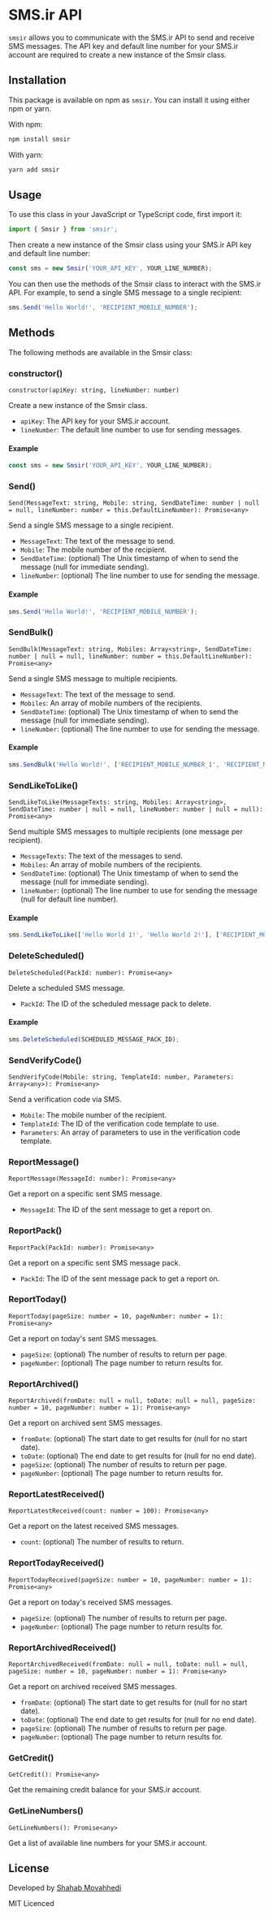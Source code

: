 # SMS.ir API

`smsir` allows you to communicate with the SMS.ir API to send and receive SMS messages. The API key and default line number for your SMS.ir account are required to create a new instance of the Smsir class.

## Installation

This package is available on npm as `smsir`. You can install it using either npm or yarn.

With npm:

```bash
npm install smsir
```

With yarn:

```bash
yarn add smsir
```

## Usage

To use this class in your JavaScript or TypeScript code, first import it:

```javascript
import { Smsir } from 'smsir';
```

Then create a new instance of the Smsir class using your SMS.ir API key and default line number:

```javascript
const sms = new Smsir('YOUR_API_KEY', YOUR_LINE_NUMBER);
```

You can then use the methods of the Smsir class to interact with the SMS.ir API. For example, to send a single SMS message to a single recipient:

```javascript
sms.Send('Hello World!', 'RECIPIENT_MOBILE_NUMBER');
```

## Methods

The following methods are available in the Smsir class:

### constructor()
`constructor(apiKey: string, lineNumber: number)`

Create a new instance of the Smsir class.

- `apiKey`: The API key for your SMS.ir account.
- `lineNumber`: The default line number to use for sending messages.

#### Example
```js
const sms = new Smsir('YOUR_API_KEY', YOUR_LINE_NUMBER);
```

### Send()
`Send(MessageText: string, Mobile: string, SendDateTime: number | null = null, lineNumber: number = this.DefaultLineNumber): Promise<any>`

Send a single SMS message to a single recipient.

- `MessageText`: The text of the message to send.
- `Mobile`: The mobile number of the recipient.
- `SendDateTime`: (optional) The Unix timestamp of when to send the message (null for immediate sending).
- `lineNumber`: (optional) The line number to use for sending the message.

#### Example
```js
sms.Send('Hello World!', 'RECIPIENT_MOBILE_NUMBER');
```

### SendBulk()
`SendBulk(MessageText: string, Mobiles: Array<string>, SendDateTime: number | null = null, lineNumber: number = this.DefaultLineNumber): Promise<any>`

Send a single SMS message to multiple recipients.

- `MessageText`: The text of the message to send.
- `Mobiles`: An array of mobile numbers of the recipients.
- `SendDateTime`: (optional) The Unix timestamp of when to send the message (null for immediate sending).
- `lineNumber`: (optional) The line number to use for sending the message.

#### Example
```javascript
sms.SendBulk('Hello World!', ['RECIPIENT_MOBILE_NUMBER_1', 'RECIPIENT_MOBILE_NUMBER_2']);
```

### SendLikeToLike()
`SendLikeToLike(MessageTexts: string, Mobiles: Array<string>, SendDateTime: number | null = null, lineNumber: number | null = null): Promise<any>`

Send multiple SMS messages to multiple recipients (one message per recipient).

- `MessageTexts`: The text of the messages to send.
- `Mobiles`: An array of mobile numbers of the recipients.
- `SendDateTime`: (optional) The Unix timestamp of when to send the message (null for immediate sending).
- `lineNumber`: (optional) The line number to use for sending the message (null for default line number).

#### Example
```js
sms.SendLikeToLike(['Hello World 1!', 'Hello World 2!'], ['RECIPIENT_MOBILE_NUMBER_1', 'RECIPIENT_MOBILE_NUMBER_2']);
```

### DeleteScheduled()
`DeleteScheduled(PackId: number): Promise<any>`

Delete a scheduled SMS message.

- `PackId`: The ID of the scheduled message pack to delete.

#### Example
```js
sms.DeleteScheduled(SCHEDULED_MESSAGE_PACK_ID);
```

### SendVerifyCode()
`SendVerifyCode(Mobile: string, TemplateId: number, Parameters: Array<any>): Promise<any>`

Send a verification code via SMS.

- `Mobile`: The mobile number of the recipient.
- `TemplateId`: The ID of the verification code template to use.
- `Parameters`: An array of parameters to use in the verification code template.

### ReportMessage()
`ReportMessage(MessageId: number): Promise<any>`

Get a report on a specific sent SMS message.

- `MessageId`: The ID of the sent message to get a report on.

### ReportPack()
`ReportPack(PackId: number): Promise<any>`

Get a report on a specific sent SMS message pack.

- `PackId`: The ID of the sent message pack to get a report on.

### ReportToday()
`ReportToday(pageSize: number = 10, pageNumber: number = 1): Promise<any>`

Get a report on today's sent SMS messages.

- `pageSize`: (optional) The number of results to return per page.
- `pageNumber`: (optional) The page number to return results for.

### ReportArchived()
`ReportArchived(fromDate: null = null, toDate: null = null, pageSize: number = 10, pageNumber: number = 1): Promise<any>`

Get a report on archived sent SMS messages.

- `fromDate`: (optional) The start date to get results for (null for no start date).
- `toDate`: (optional) The end date to get results for (null for no end date).
- `pageSize`: (optional) The number of results to return per page.
- `pageNumber`: (optional) The page number to return results for.

### ReportLatestReceived()
`ReportLatestReceived(count: number = 100): Promise<any>`

Get a report on the latest received SMS messages.

- `count`: (optional) The number of results to return.

### ReportTodayReceived()
`ReportTodayReceived(pageSize: number = 10, pageNumber: number = 1): Promise<any>`

Get a report on today's received SMS messages.

- `pageSize`: (optional) The number of results to return per page.
- `pageNumber`: (optional) The page number to return results for.

### ReportArchivedReceived()
`ReportArchivedReceived(fromDate: null = null, toDate: null = null, pageSize: number = 10, pageNumber: number = 1): Promise<any>`

Get a report on archived received SMS messages.

- `fromDate`: (optional) The start date to get results for (null for no start date).
- `toDate`: (optional) The end date to get results for (null for no end date).
- `pageSize`: (optional) The number of results to return per page.
- `pageNumber`: (optional) The page number to return results for.

### GetCredit()
`GetCredit(): Promise<any>`

Get the remaining credit balance for your SMS.ir account.

### GetLineNumbers()
`GetLineNumbers(): Promise<any>`

Get a list of available line numbers for your SMS.ir account.

## License
Developed by [Shahab Movahhedi](https://shmovahhedi.com)

MIT Licenced
